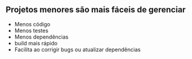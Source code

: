 ## Projetos menores são mais fáceis de gerenciar

- Menos código
- Menos testes
- Menos dependências
- build mais rápido
- Facilita ao corrigir bugs ou atualizar dependências

